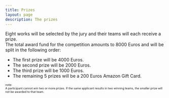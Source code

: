```yaml
---
title: Prizes
layout: page
description: The prizes
---
```

Eight works will be selected by the jury and their teams will each receive a prize.<br/>
The total award fund for the competition amounts to 8000 Euros and will be split in the following order:
<ul>
<li>The first prize will be 4000 Euros.</li>
<li>The second prize will be 2000 Euros.</li>
<li>The third prize will be 1000 Euros.</li>
<li>The remaining 5 prizes will be a 200 Euros Amazon Gift Card.</li>
</ul>

<p style="font-size: xx-small">
note:<br/>A participant cannot win two or more prizes. If the same applicant results in two winning teams, the smaller prize will not be awarded to that team.
</p>

